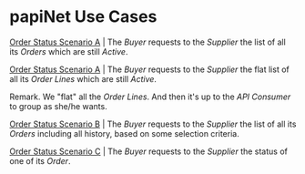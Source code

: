 # papiNet Use Cases

[Order Status Scenario A](order-status-scenario-a.md) | The _Buyer_ requests to the _Supplier_ the list of all its _Orders_ which are still _Active_.

[Order Status Scenario A](order-status-scenario-a.md) | The _Buyer_ requests to the _Supplier_ the flat list of all its _Order Lines_ which are still _Active_.

Remark. We "flat" all the _Order Lines_. And then it's up to the _API Consumer_ to group as she/he wants.

[Order Status Scenario B](order-status-scenario-b.md) | The _Buyer_ requests to the _Supplier_ the list of all its _Orders_ including all history, based on some selection criteria.

[Order Status Scenario C](order-status-scenario-c.md) | The _Buyer_ requests to the _Supplier_ the status of one of its _Order_.